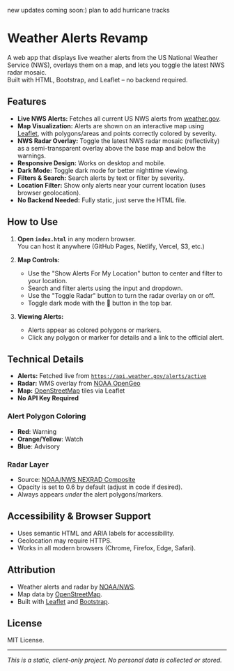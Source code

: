 new updates coming soon:) plan to add hurricane tracks

# Weather Alerts Revamp

A web app that displays live weather alerts from the US National Weather Service (NWS), overlays them on a map, and lets you toggle the latest NWS radar mosaic.  
Built with HTML, Bootstrap, and Leaflet – no backend required.

## Features

- **Live NWS Alerts:** Fetches all current US NWS alerts from [weather.gov](https://www.weather.gov/).
- **Map Visualization:** Alerts are shown on an interactive map using [Leaflet](https://leafletjs.com/), with polygons/areas and points correctly colored by severity.
- **NWS Radar Overlay:** Toggle the latest NWS radar mosaic (reflectivity) as a semi-transparent overlay above the base map and below the warnings.
- **Responsive Design:** Works on desktop and mobile.
- **Dark Mode:** Toggle dark mode for better nighttime viewing.
- **Filters & Search:** Search alerts by text or filter by severity.
- **Location Filter:** Show only alerts near your current location (uses browser geolocation).
- **No Backend Needed:** Fully static, just serve the HTML file.

## How to Use

1. **Open `index.html`** in any modern browser.  
   You can host it anywhere (GitHub Pages, Netlify, Vercel, S3, etc.)

2. **Map Controls:**
   - Use the "Show Alerts For My Location" button to center and filter to your location.
   - Search and filter alerts using the input and dropdown.
   - Use the "Toggle Radar" button to turn the radar overlay on or off.
   - Toggle dark mode with the 🌙 button in the top bar.

3. **Viewing Alerts:**
   - Alerts appear as colored polygons or markers.
   - Click any polygon or marker for details and a link to the official alert.

## Technical Details

- **Alerts:** Fetched live from [`https://api.weather.gov/alerts/active`](https://api.weather.gov/alerts/active)
- **Radar:** WMS overlay from [NOAA OpenGeo](https://opengeo.ncep.noaa.gov/geoserver/web/)
- **Map:** [OpenStreetMap](https://www.openstreetmap.org/) tiles via Leaflet
- **No API Key Required**

### Alert Polygon Coloring

- **Red**: Warning
- **Orange/Yellow**: Watch
- **Blue**: Advisory

### Radar Layer

- Source: [NOAA/NWS NEXRAD Composite](https://opengeo.ncep.noaa.gov/geoserver/conus/conus_bref_qcd/ows)
- Opacity is set to 0.6 by default (adjust in code if desired).
- Always appears *under* the alert polygons/markers.

## Accessibility & Browser Support

- Uses semantic HTML and ARIA labels for accessibility.
- Geolocation may require HTTPS.
- Works in all modern browsers (Chrome, Firefox, Edge, Safari).

## Attribution

- Weather alerts and radar by [NOAA/NWS](https://www.weather.gov/).
- Map data by [OpenStreetMap](https://www.openstreetmap.org/).
- Built with [Leaflet](https://leafletjs.com/) and [Bootstrap](https://getbootstrap.com/).

## License

MIT License.

---

*This is a static, client-only project. No personal data is collected or stored.*
